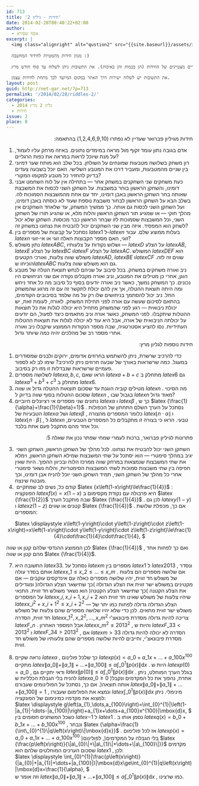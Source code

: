 ```yaml
---
id: 713
title: 'חידות - גיליון 2'
date: 2014-02-28T00:40:22+02:00
author:
  - אסף שפירא
excerpt: |
  <img class="alignright" alt="qustion2" src="{{site.baseurl}}/assets/img/2014/01/qustion2.png" width="100" height="90" />
  
  מגוון חידות מתמטיות לחידוד המחשבה :)
  
  שלושה פרסי ספרים ינתנו לשלושה פותרים מצטיינים של החידות (הן בכמות והן באיכות). את התשובות ניתן לשלוח עד סוף חודש מרץ.
  
  את התשובות יש לשלוח ישירות דרך האתר במקום המיועד לכך מתחת לחידות עצמן.
layout: post
guid: http://net-gar.net/?p=713
permalink: '/2014/02/28/riddles-2/'
categories:
  - גליון 2 מרץ 2014
  - חידות
issue: 2
place: 8
---
```

<p style="direction: rtl;">
  חידות מגיליון פברואר שעדיין לא נפתרו (1,2,4,6,9,10) בהתאמה:
</p>

  1. אדם בגובה נתון עומד זקוף מול מראה במימדים נתונים. באיזה מרחק עליו לעמוד, על מנת שיוכל לראות במראה את כפות הרגליים?
  2. רון משחק בשלושה מטבעות שמונחים על השולחן. בכל שלב הוא מותח שער דמיוני בין שניים מהמטבעות, ומעביר דרכו את המטבע השלישי. האם יוכל בשבעה צעדים בדיוק להחזיר כל מטבע למקומו המקורי?
  3. כעת משחקים שני השחקנים במשחק אחר — בתחילה אין על לוח השחמט אבני דומינו, והשחקן הראשון בוחר במשבצת. על השחקן השני לכסות את המשבצת שאותה בחר השחקן הראשון באבן דומינו, יחד עם אחת מהמשבצות הסמוכות לה. בשלב הבא על השחקן הראשון לבחור משבצת נוספת שעוד לא כוסתה באבן דומינו, ועל השחקן השני לכסות גם אותה. כך ממשיך המשחק, עד שלאחד השחקנים אין מהלך חוקי — או שמגיע תור השחקן הראשון והלוח מלא, או שהגיע תורו של השחקן השני, וכל המשבצות שסמוכות לזו שבחר הראשון כבר מכוסות. השחקן שלא יכול לשחק הוא המפסיד. איזה מבין שני השחקנים יכול להבטיח את נצחונו במשחק זה?
  4. נסתכל על קבוצות של מספרים בין $latex {1}$ ל-$latex {n}$ בעלות ממוצע שלם. עבור $latex {n}$ זוגי, האם מספר הקבוצות האלה זוגי או אי-זוגי?
  5. נתון משולש $latex {ABC}$, ושלוש נקודות על צלעותיו — $latex {D}$ על הצלע $latex {AB}$, $latex {E}$ על הצלע $latex {BC}$ ו$latex {F}$ על הצלע $latex {AC}$. המשולש $latex {DEF}$ הוא משולש שווה צלעות, ואורכי הקטעים $latex {AD}$, $latex {BE}$ ו$latex {CF}$ שווים זה לזה. הוכיחו ש$latex {ABC}$ גם הוא משולש שווה צלעות.
  6. ניב ואורה משחקים במשחק. בכל סיבוב על שניהם לנחש תוצאת הטלה של מטבע הוגן, אחרי כן מטילים את המטבע, וניב ואורה מקבלים נקודה אם שני הניחושים היו נכונים. כך המשחק נמשך, כאשר ניב ואורה יודעים בסוף כל סיבוב מה כל אחד ניחש ומה היתה תוצאת ההטלה, אך אין להם יכולת לתקשר זה עם זה מרגע שהמשחק החל. ניב יכול להסתמך בניחושים שלו רק על מה שלמד בסיבובים הקודמים, בהתאם לסיכום שעשה עם אורה לפני תחילת המשחק. לאורה, לעומת זאת, יש יכולת ניבואית — רגע לפני שהמשחק מתחיל היא יכולה לגלות את כל תוצאות ההטלות שיתקבלו. לפני המשחק, כאשר אורה וניב מתאמים כיצד לפעול, הם יודעים על יכולתה הניבואית של אורה, אבל היא עוד לא יכולה לגלות את תוצאות ההטלות העתידיות. נסו להציע אסטרטגיה, שבה מספר הנקודות הממוצע שיקבלו ניב ואורה אחרי מספר רב של מהלכים יהיה כמה שיותר גדול.

<p style="direction: rtl;">
  חידות נוספות לגליון מרץ:
</p>

  1. כדי להרכיב שרשרת, ניתן להשתמש בחרוזים אדומים, ירוקים ולבנים שמסודרים במעגל. כמה שרשראות באורך של שבעה חרוזים ניתן להרכיב? שימו לב לא לספור פעמיים שרשראות שנבדלות זו מזו רק בסיבוב.
  2. לשלושה מספרים $latex {a,b,c}$, הראו שאם $latex {a+b+c}$ מתחלק ב $latex {6}$ גם $latex {a^{3}+b^{3}+c^{3}}$ מתחלק ב $latex {6}$.
  3. מטילים קוביה הוגנת עד שסכום תוצאות ההטלה גדול או שווה $latex {n}$ . מה הסיכוי שסכום ההטלות בסוף שווה בדיוק ל $latex {n}$ , בגבול שבו $latex {n}$ מאוד גדול?
  4. נתונים שני מספרים אי רציונלים חיוביים $latex {\alpha}$ ו $latex {\beta}$ , כך ש $latex {\frac{1}{\alpha}+\frac{1}{\beta}=1}$ . נסתכל על הערך השלם התחתון של הכפולות הטבעיות של $latex {\alpha}$ ושל $latex {\beta}$ , כלומר המספרים מהצורה $latex {\left\lfloor n\cdot\alpha\right\rfloor }$ ו $latex {\left\lfloor n\cdot\beta\right\rfloor }$ , ל $latex {n}$ טבעי. הראו כי בצורה זו מתקבלים כל המספרים הטבעיים, וכל אחד מהם מתקבל פעם אחת בלבד.

<p style="direction: rtl;">
  פתרונות לגיליון פברואר, ברכות לעמרי שמחי שפתר נכון את שאלה 5:
</p>

3.  השחקן השני יכול להבטיח את נצחונו. לכל מהלך של השחקן הראשון, השחקן השני יגיב במהלך סימטרי — הוא יסתכל על שתי המשבצות שמילא השחקן הראשון, וימלא את שתי המשבצות שנמצאות במרחק שווה ממרכז הלוח ובכיוון ההפוך. היות שאין חפיפה בין שתי משבצות סמוכות לשתי המשבצות הסימטריות, והלוח נשאר סימטרי אחרי כל מהלך של השחקן השני, תמיד השחקן השני יוכל להניח אבן דומינו, וכך מובטח שינצח.  
5.  קודם כל, נשים לב שמתקיים $latex {x\left(1-x\right)\le\frac{1}{4}}$ : הפונקציה $latex {f\left(x\right)=x\left(1-x\right)}$ היא פרבולה עם נקודת מקסימום ב $latex {\frac{1}{2}}$ שבה מתקבל הערך $latex {\frac{1}{4}}$ . לכן גם $latex {y\left(1-y\right)}$ ו $latex {z\left(1-z\right)}$ קטנים או שווים $latex {\frac{1}{4}}$ . אם כך, מכפלת שלושת המספרים:

<p align="center">
  $latex \displaystyle x\left(1-y\right)\cdot y\left(1-z\right)\cdot z\left(1-x\right)=x\left(1-x\right)\cdot y\left(1-y\right)\cdot z\left(1-z\right)\le\frac{1}{4}\cdot\frac{1}{4}\cdot\frac{1}{4}, $
</p>

לכן הממוצע ההנדסי שלהם קטן או שווה $latex {\frac{1}{4}}$ , ואם כך לפחות אחד מהם קטן או שווה $latex {\frac{1}{4}}$.

7. התשובה היא $latex {33}$. נסתכל על $latex {m}$ מספרים בין $latex {1}$ ל $latex {2013}$ , ונסדר אותם בסדר עולה $latex {x\_{1}\le x\_{2}\le\dots\le x\_{m}}$ . אם שלושה מספרים הם צלעות של משולש חד זווית, יהיו שלושה מספרים כאלה עם אינדקסים עוקבים — אם מקטינים במשולש ישר זווית את הצלע הגדולה )כך שתישאר הצלע הגדולה( ומגדילים את הצלע הקטנה )כך שתישאר הצלע הקטנה( הוא נשאר משולש חד זווית. התנאי על המספרים $latex {x\_{i},x\_{i+1},x\_{i+2}}$ שיהיו צלעות של משולש שאינו חד זווית הוא $latex {x\_{i}^{2}+x\_{i+1}^{2}\le x\_{i+2}^{2}}$ — הצלע הגדולה גדולה לפחות כמו יתר של משולש ישר זווית מתאים. לכן כדי שלא יהיו שלושה מספרים שהם צלעות של משולש חד זווית, הסדרה $latex {x\_{1}^{2},x\_{2}^{2},\dots,x\_{m}^{2}}$ צריכה להיות גדולה מסדרת פיבונאצ'י $latex {F\_{n}}$ . אבל המספר האחרון $latex {x\_{m}^{2}\le2013^{2}}$ , והיות ש $latex {F\_{33}<2013^{2}}$ ו $latex {F\_{34}>2013^{2}}$ , אם $latex {m>33}$ הסדרה לא יכולה להיות גדולה מסדרת פיבונאצ'י, וחייבים להיות שלושה מספרים שהם צלעותיו של משולש חד זווית.

8. נראה שקיים $latex {\alpha}$ , כך שלכל פולינום $latex {p\left(x\right)=a\_{0}+a\_{1}x+\dots+a\_{100}x^{100}}$ מתקיים $latex {\|a\_{0}\|+\|a\_{1}\|+\dots+\|a\_{100}\|\le\alpha\int\_{0}^{1}\|p\left(x\right)\|\mbox{d}x}$ . היות ש $latex {p\left(0\right)=a\_{0}}$ , ודאי יתקיים גם $latex {\|p\left(0\right)\|\le\alpha\int\_{0}^{1}\|p\left(x\right)\|\mbox{d}x}$ . בגלל הערך המוחלט, ניתן להניח בלי הגבלת הכלליות ש $latex {a\_{0}\ge0}$ )אחרת, נהפוך את כל המקדמים ונקבל אותה תוצאה(. אם כך, נסתכל על הפולינומים שעבורם $latex {\|a\_{0}\|+\|a\_{1}\|+\dots+\|a\_{100}\|=1}$ , ונמצא את הפולימום שעבורו $latex {\int\_{0}^{1}\|p\left(x\right)\|\mbox{d}x}$ מינימלי. ניתן למצוא את מקדמיו כמינימום של הפונקציה:  
$latex \displaystyle g\left(a\_{1},\dots,a\_{100}\right)=\int\_{0}^{1}\|\left(1-\|a\_{1}\|-\dots-\|a\_{100}\|\right)+a\_{1}x+\dots+a_{100}x^{100}\|\mbox{d}x, $  
כשכל המשתנים חסומים בין $latex {-1}$ ל $latex {1}$ . נסמן אותו ב $latex {q\left(x\right)=b\_{0}+b\_{1}x+\dots+b\_{100}x^{100}}$ , ונבחר $latex {\alpha=\frac{1}{\int\_{0}^{1}\|q\left(x\right)\|\mbox{d}x}}$ . אז לכל פולימום $latex {p\left(x\right)=a\_{0}+a\_{1}x+\dots+a\_{100}x^{100}}$ )בלי הגבלה על המקדמים(, לפולינום $latex {\frac{p\left(x\right)}{\|a\_{0}\|+\|a\_{1}\|+\dots+\|a\_{100}\|}}$ מקדמים שסכום הערכים המוחלטים שלהם הוא $latex {1}$ , לכן:  
$latex \displaystyle \int\_{0}^{1}\|\frac{p\left(x\right)}{\|a\_{0}\|+\|a\_{1}\|+\dots+\|a\_{100}\|}\|\mbox{d}x\ge\int_{0}^{1}\|q\left(x\right)\|\mbox{d}x=\frac{1}{\alpha}, $  
וזה אומר ש $latex {\|a\_{0}\|+\|a\_{1}\|+\dots+\|a\_{100}\|\le\alpha\int\_{0}^{1}\|p\left(x\right)\|\mbox{d}x}$ , כמו שרצינו.

